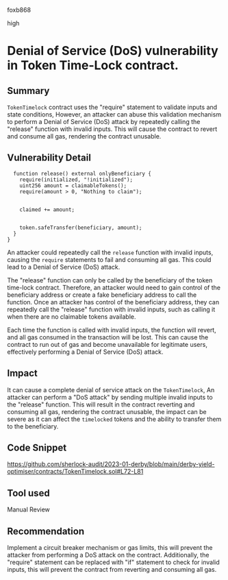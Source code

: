 foxb868

high

# Denial of Service (DoS) vulnerability in Token Time-Lock contract.

## Summary
`TokenTimelock` contract uses the "require" statement to validate inputs and state conditions, However, an attacker can abuse this validation mechanism to perform a Denial of Service (DoS) attack by repeatedly calling the "release" function with invalid inputs. This will cause the contract to revert and consume all gas, rendering the contract unusable.

## Vulnerability Detail
```solidity
  function release() external onlyBeneficiary {
    require(initialized, "!initialized");
    uint256 amount = claimableTokens();
    require(amount > 0, "Nothing to claim");


    claimed += amount;


    token.safeTransfer(beneficiary, amount);
  }
}
```
An attacker could repeatedly call the `release` function with invalid inputs, causing the `require` statements to fail and consuming all gas. This could lead to a Denial of Service (DoS) attack.

The "release" function can only be called by the beneficiary of the token time-lock contract. Therefore, an attacker would need to gain control of the beneficiary address or create a fake beneficiary address to call the function. Once an attacker has control of the beneficiary address, they can repeatedly call the "release" function with invalid inputs, such as calling it when there are no claimable tokens available.

Each time the function is called with invalid inputs, the function will revert, and all gas consumed in the transaction will be lost. This can cause the contract to run out of gas and become unavailable for legitimate users, effectively performing a Denial of Service (DoS) attack.

## Impact
It can cause a complete denial of service attack on the `TokenTimelock`, An attacker can perform a "DoS attack" by sending multiple invalid inputs to the "release" function.
This will result in the contract reverting and consuming all gas, rendering the contract unusable, the impact can be severe as it can affect the `timelocked` tokens and the ability to transfer them to the beneficiary.

## Code Snippet
https://github.com/sherlock-audit/2023-01-derby/blob/main/derby-yield-optimiser/contracts/TokenTimelock.sol#L72-L81

## Tool used

Manual Review

## Recommendation
Implement a circuit breaker mechanism or gas limits, this will prevent the attacker from performing a DoS attack on the contract. Additionally, the "require" statement can be replaced with "if" statement to check for invalid inputs, this will prevent the contract from reverting and consuming all gas.